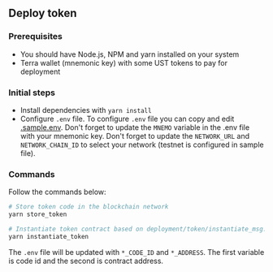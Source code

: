## Deploy token

### Prerequisites
- You should have Node.js, NPM and yarn installed on your system
- Terra wallet (mnemonic key) with some UST tokens to pay for deployment

### Initial steps
- Install dependencies with `yarn install`
- Configure `.env` file. To configure `.env` file you can copy and edit [.sample.env](.sample.env).
  Don't forget to update the `MNEMO` variable in the .env file with your mnemonic key.
  Don't forget to update the `NETWORK_URL` and `NETWORK_CHAIN_ID` to select your network (testnet is configured in sample file).

### Commands

Follow the commands below:

```bash
# Store token code in the blockchain network
yarn store_token

# Instantiate token contract based on deployment/token/instantiate_msg.json configuration and deployment/token/instantiate.js script
yarn instantiate_token
```

The `.env` file will be updated with `*_CODE_ID` and `*_ADDRESS`.
The first variable is code id and the second is contract address.